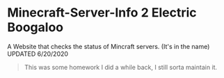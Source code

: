 # Minecraft-Server-Info 2 Electric Boogaloo
A Website that checks the status of Mincraft servers. (It's in the name)
UPDATED 6/20/2020




> This was some homework I did a while back, I still sorta maintain it.
